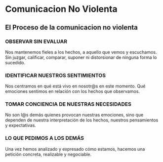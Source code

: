 # Comunicacion No Violenta

## El Proceso de la comunicacion no violenta

### OBSERVAR SIN EVALUAR
Nos mantenemos fieles a los hechos, a aquello que
vemos y escuchamos. Sin juzgar, calificar, comparar,
suponer ni distorsionar de ninguna forma lo sucedido.

### IDENTIFICAR NUESTROS SENTIMIENTOS
Nos centramos en qué está vivo en nosotr@s en este
momento. Qué emociones sentimos en relación con los
hechos que observamos.

### TOMAR CONCIENCIA DE NUESTRAS NECESIDADES
No son l@s demás quienes provocan nuestras emociones, sino que dependen de
nuestra interpretación de los hechos, nuestros pensamientos y expectativas.

### LO QUE PEDIMOS A LOS DEMÁS
Una vez hemos analizado y expresado cómo estamos,
hacemos una petición concreta, realizable y negociable.

